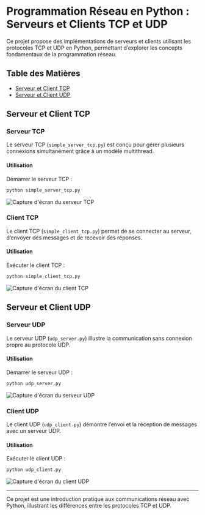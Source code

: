 # Programmation Réseau en Python : Serveurs et Clients TCP et UDP

Ce projet propose des implémentations de serveurs et clients utilisant les protocoles TCP et UDP en Python, permettant d’explorer les concepts fondamentaux de la programmation réseau.

## Table des Matières

- [Serveur et Client TCP](#serveur-et-client-tcp)
- [Serveur et Client UDP](#serveur-et-client-udp)

## Serveur et Client TCP

### Serveur TCP

Le serveur TCP (`simple_server_tcp.py`) est conçu pour gérer plusieurs connexions simultanément grâce à un modèle multithread.

#### Utilisation

Démarrer le serveur TCP :

```sh
python simple_server_tcp.py
```

![Capture d'écran du serveur TCP](images/server_tcp_screenshot.png)

### Client TCP

Le client TCP (`simple_client_tcp.py`) permet de se connecter au serveur, d’envoyer des messages et de recevoir des réponses.

#### Utilisation

Exécuter le client TCP :

```sh
python simple_client_tcp.py
```

![Capture d'écran du client TCP](images/client_tcp_screenshot.png)

## Serveur et Client UDP

### Serveur UDP

Le serveur UDP (`udp_server.py`) illustre la communication sans connexion propre au protocole UDP.

#### Utilisation

Démarrer le serveur UDP :

```sh
python udp_server.py
```

![Capture d'écran du serveur UDP](images/server_udp_screenshot.png)

### Client UDP

Le client UDP (`udp_client.py`) démontre l’envoi et la réception de messages avec un serveur UDP.

#### Utilisation

Exécuter le client UDP :

```sh
python udp_client.py
```

![Capture d'écran du client UDP](images/client_udp_screenshot.png)

---

Ce projet est une introduction pratique aux communications réseau avec Python, illustrant les différences entre les protocoles TCP et UDP.

